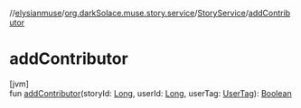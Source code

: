 //[elysianmuse](../../../index.md)/[org.darkSolace.muse.story.service](../index.md)/[StoryService](index.md)/[addContributor](add-contributor.md)

# addContributor

[jvm]\
fun [addContributor](add-contributor.md)(storyId: [Long](https://kotlinlang.org/api/latest/jvm/stdlib/kotlin/-long/index.html), userId: [Long](https://kotlinlang.org/api/latest/jvm/stdlib/kotlin/-long/index.html), userTag: [UserTag](../../org.darkSolace.muse.user.model/-user-tag/index.md)): [Boolean](https://kotlinlang.org/api/latest/jvm/stdlib/kotlin/-boolean/index.html)
